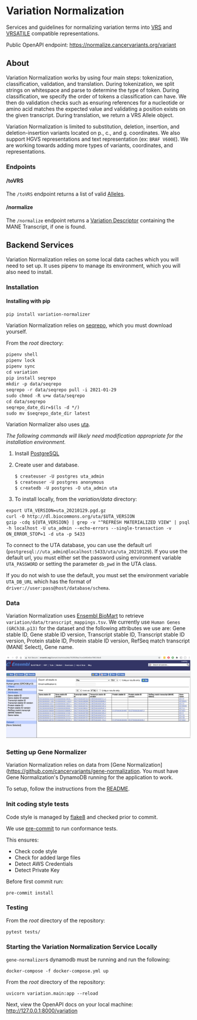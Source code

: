 # Variation Normalization
Services and guidelines for normalizing variation terms into [VRS](https://vrs.ga4gh.org/en/latest/) and [VRSATILE](https://vrsatile.readthedocs.io/en/latest/) compatible representations.

Public OpenAPI endpoint: https://normalize.cancervariants.org/variant

## About
Variation Normalization works by using four main steps: tokenization, classification, validation, and translation. During tokenization, we split strings on whitespace and parse to determine the type of token. During classification, we specify the order of tokens a classification can have. We then do validation checks such as ensuring references for a nucleotide or amino acid matches the expected value and validating a position exists on the given transcript. During translation, we return a VRS Allele object.

Variation Normalization is limited to substitution, deletion, insertion, and deletion-insertion variants located on p., c., and g. coordinates. We also support HGVS representations and text representation (ex: `BRAF V600E`). We are working towards adding more types of variants, coordinates, and representations.

### Endpoints
#### /toVRS
The `/toVRS` endpoint returns a list of valid [Alleles](https://vrs.ga4gh.org/en/stable/terms_and_model.html#allele).

#### /normalize
The `/normalize` endpoint returns a [Variation Descriptor](https://vrsatile.readthedocs.io/en/latest/value_object_descriptor/vod_index.html#variation-descriptor) containing the MANE Transcript, if one is found.

## Backend Services
Variation Normalization relies on some local data caches which you will need to set up. It uses pipenv to manage its environment, which you will also need to install.

### Installation
#### Installing with pip
```commandline
pip install variation-normalizer
```

Variation Normalization relies on [seqrepo](https://github.com/biocommons/biocommons.seqrepo), which you must download yourself.

From the _root_ directory:
```
pipenv shell
pipenv lock
pipenv sync
cd variation
pip install seqrepo
mkdir -p data/seqrepo
seqrepo -r data/seqrepo pull -i 2021-01-29
sudo chmod -R u+w data/seqrepo
cd data/seqrepo
seqrepo_date_dir=$(ls -d */)
sudo mv $seqrepo_date_dir latest
```

Variation Normalizer also uses [uta](https://github.com/biocommons/uta).

_The following commands will likely need modification appropriate for the installation environment._
1. Install [PostgreSQL](https://www.postgresql.org/)
2. Create user and database.

    ```
    $ createuser -U postgres uta_admin
    $ createuser -U postgres anonymous
    $ createdb -U postgres -O uta_admin uta
    ```

3. To install locally, from the _variation/data_ directory:
```
export UTA_VERSION=uta_20210129.pgd.gz
curl -O http://dl.biocommons.org/uta/$UTA_VERSION
gzip -cdq ${UTA_VERSION} | grep -v "^REFRESH MATERIALIZED VIEW" | psql -h localhost -U uta_admin --echo-errors --single-transaction -v ON_ERROR_STOP=1 -d uta -p 5433
```

To connect to the UTA database, you can use the default url (`postgresql://uta_admin@localhost:5433/uta/uta_20210129`). If you use the default url, you must either set the password using environment variable `UTA_PASSWORD` or setting the parameter `db_pwd` in the UTA class.

If you do not wish to use the default, you must set the environment variable `UTA_DB_URL` which has the format of `driver://user:pass@host/database/schema`.

### Data
Variation Normalization uses [Ensembl BioMart](http://www.ensembl.org/biomart/martview) to retrieve `variation/data/transcript_mappings.tsv`. We currently use `Human Genes (GRCh38.p13)` for the dataset and the following attributes we use are: Gene stable ID, Gene stable ID version, Transcript stable ID, Transcript stable ID version, Protein stable ID, Protein stable ID version, RefSeq match transcript (MANE Select), Gene name. 

![image](biomart.png)

### Setting up Gene Normalizer
Variation Normalization relies on data from [Gene Normalization](https://github.com/cancervariants/gene-normalization. You must have Gene Normalization's DynamoDB running for the application to work.

To setup, follow the instructions from the [README](https://github.com/cancervariants/gene-normalization/blob/main/README.md). 

### Init coding style tests
Code style is managed by [flake8](https://github.com/PyCQA/flake8) and checked prior to commit.

We use [pre-commit](https://pre-commit.com/#usage) to run conformance tests.

This ensures:

* Check code style
* Check for added large files
* Detect AWS Credentials
* Detect Private Key

Before first commit run:

```
pre-commit install
```

### Testing
From the _root_ directory of the repository:
```
pytest tests/
```

### Starting the Variation Normalization Service Locally
`gene-normalizer`s dynamodb must be running and run the following:
```
docker-compose -f docker-compose.yml up
```

From the _root_ directory of the repository:
```
uvicorn variation.main:app --reload
```
Next, view the OpenAPI docs on your local machine:
http://127.0.0.1:8000/variation
